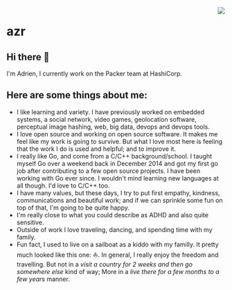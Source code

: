 <!--
**azr/azr** is a ✨ _special_ ✨ repository because its `README.md` (this file) appears on your GitHub profile.

Here are some ideas to get you started:

- 🔭 I’m currently working on ...
- 🌱 I’m currently learning ...
- 👯 I’m looking to collaborate on ...
- 🤔 I’m looking for help with ...
- 💬 Ask me about ...
- 📫 How to reach me: ...
- 😄 Pronouns: ...
- ⚡ Fun fact: ...
-->

<img align="right" src="https://github-readme-stats.vercel.app/api?username=azr&show_icons=true&hide_border=true&theme=vue-dark&include_all_commits_disable=false&count_private=true">

# azr

## Hi there 👋

I'm Adrien, I currently work on the Packer team at HashiCorp.

## Here are some things about me:

* I like learning and variety. I have previously worked on embedded systems, a social network, video games, geolocation software, perceptual image hashing, web, big data, devops and devops tools.
* I love open source and working on open source software. It makes me feel like my work is going to survive. But what I love most here is feeling that the work I do is used and helpful; and to improve it.
* I really like Go, and come from a C/C++ background/school. I taught myself Go over a weekend back in December 2014 and got my first go job after contributing to a few open source projects. I have been working with Go ever since. I wouldn't mind learning new languages at all though. I'd love to C/C++ too.
* I have many values, but these days, I try to put first empathy, kindness, communications and beautiful work; and if we can sprinkle some fun on top of that, I'm going to be quite happy.
* I'm really close to what you could describe as ADHD and also quite sensitive.
* Outside of work I love traveling, dancing, and spending time with my family.
* Fun fact, I used to live on a sailboat as a kiddo with my familly. It pretty much looked like this one: ⛵. In general, I really enjoy the freedom and travelling. But not in a _visit a country for 2 weeks and then go somewhere else_ kind of way; More in a _live there for a few months to a few years_ manner.
